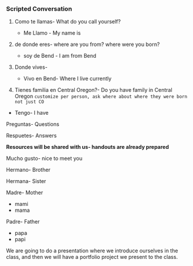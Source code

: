 ### Scripted Conversation
1. Como te llamas- What do you call yourself?
	* Me Llamo - My name is

2. de donde eres- where are you from? where were you born?
	* soy de Bend - I am from Bend

3. Donde vives-
	* Vivo en Bend- Where I live currently

4. Tienes familia en Central Oregon?- Do you have family in Central Oregon `customize per person, ask where about where they were born not just CO`

* Tengo- I have


Preguntas- Questions

Respuetes- Answers

**Resources will be shared with us- handouts are already prepared**

Mucho gusto- nice to meet you

Hermano- Brother

Hermana- Sister

Madre- Mother
* mami
* mama

Padre- Father
* papa
* papi

We are going to do a presentation where we introduce ourselves in the class, and then we will have a portfolio project we present to the class. 